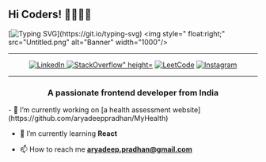 ## Hi Coders! 👋👨🏻‍💻

[![Typing SVG](https://readme-typing-svg.demolab.com?font=Roboto&weight=900&size=30&duration=4000&pause=500&color=15A7F7&width=435&lines=I+am+Aryadeep+Pradhan.;Nice+to+meet+you!!!)](https://git.io/typing-svg)
<img style=" float:right;" src="Untitled.png" alt="Banner" width="1000"/>

---

<div align="center"> <a href="https://www.linkedin.com/in/aryadeep-pradhan/" target="_blank"> <img src="https://img.icons8.com/color/96/000000/linkedin-circled--v2.png" alt='LinkedIn' height='50' width='50'> </a>  <a href="https://stackoverflow.com/users/30652320/aryadeep" target="_blank"> <img src='https://github.com/user-attachments/assets/af3ca5cb-066d-49dc-b179-1d38138dfadb' alt='StackOverflow" height='50' width='50'></a> <a href="https://leetcode.com/u/Aryadeepp/" target="_blank"> <img src="https://github.com/user-attachments/assets/a7117db2-806d-4ff1-8a0c-ddaa1448240e" alt='LeetCode' height='50' width='50'></a> <a href="https://www.instagram.com/buck.aroo__/" target="_blank"><img src='https://github.com/user-attachments/assets/0d434098-ac9b-4a79-ae81-b7b12e42f024' alt='Instagram' height='50' width='50'></a>   <!--<a href="https://heysoumyadeep.github.io/"><img src='https://cdn.jsdelivr.net/npm/simple-icons@3.0.1/icons/icloud.svg' alt='Website' height='50'></a>--> </div>

---

<h3 align="center">A passionate frontend developer from India</h3>
- 🔭 I’m currently working on [a health assessment website](https://github.com/aryadeeppradhan/MyHealth)

- 🌱 I’m currently learning **React** 

- 📫 How to reach me **aryadeep.pradhan@gmail.com**
<!--
**aryadeeppradhan/aryadeeppradhan** is a ✨ _special_ ✨ repository because its `README.md` (this file) appears on your GitHub profile.

Here are some ideas to get you started:

- 🔭 I’m currently working on ...
- 🌱 I’m currently learning React
- 👯 I’m looking to collaborate on ...
- 🤔 I’m looking for help with ...
- 💬 Ask me about ...
- 📫 How to reach me: ...
- 😄 Pronouns: ...
- ⚡ Fun fact: ...
-->
